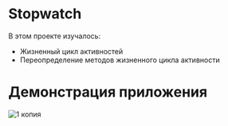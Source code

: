 # Stopwatch
В этом проекте изучалось:
- Жизненный цикл активностей
- Переопределение методов жизненного цикла активности

# Демонстрация приложения
![1 копия](https://github.com/Aleksei-L/Stopwatch/assets/35473340/33cb9665-50f1-43f7-a85c-b265092cd621)
